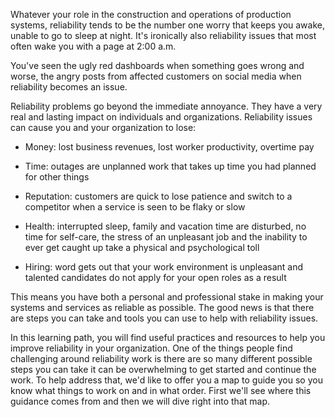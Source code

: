 Whatever your role in the construction and operations of production
systems, reliability tends to be the number one worry that keeps you awake,
unable to go to sleep at night. It's ironically also reliability issues
that most often wake you with a page at 2:00 a.m.

You've seen the ugly red dashboards when something goes wrong and worse,
the angry posts from affected customers on social media when reliability
becomes an issue.

Reliability problems go beyond the immediate annoyance. They have a very
real and lasting impact on individuals and organizations. Reliability
issues can cause you and your organization to lose:

-   Money: lost business revenues, lost worker productivity, overtime pay

-   Time: outages are unplanned work that takes up time you had planned for
    other things

-   Reputation: customers are quick to lose patience and switch to a
    competitor when a service is seen to be flaky or slow

-   Health: interrupted sleep, family and vacation time are disturbed, no
    time for self-care, the stress of an unpleasant job and the inability
    to ever get caught up take a physical and psychological toll

-   Hiring: word gets out that your work environment is unpleasant and
    talented candidates do not apply for your open roles as a result

This means you have both a personal and professional stake in making your
systems and services as reliable as possible. The good news is that there
are steps you can take and tools you can use to help with reliability
issues.

In this learning path, you will find useful practices and resources to help
you improve reliability in your organization. One of the things people find
challenging around reliability work is there are so many different possible
steps you can take it can be overwhelming to get started and continue the
work. To help address that, we'd like to offer you a map to guide you so
you know what things to work on and in what order. First we'll see where
this guidance comes from and then we will dive right into that map.
